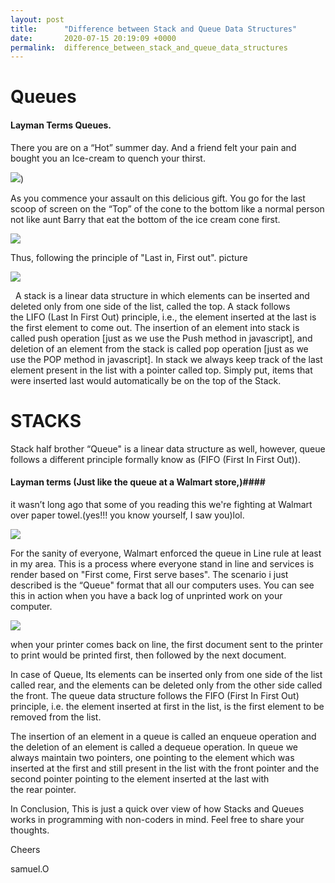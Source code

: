 ```yaml
---
layout: post
title:      "Difference between Stack and Queue Data Structures"
date:       2020-07-15 20:19:09 +0000
permalink:  difference_between_stack_and_queue_data_structures
---
```



#  Queues
####  Layman Terms Queues.   

 There you are on a “Hot” summer day. And a friend felt your pain and bought you an Ice-cream to quench your thirst. 
 

![](https://media.giphy.com/media/61nocPZboqCGI/giphy.gif))

 As you commence your assault on this delicious gift. You go for the last scoop of screen on the “Top” of the cone to the bottom like a normal person not like aunt Barry that eat the bottom of the ice cream cone first.
 
![](https://media.giphy.com/media/hYXKE2SGWmYIU/giphy.gif)

  Thus, following the principle of "Last in, First out". 
picture 

![](https://miro.medium.com/max/1660/0*bbTnCsiT0klMbi3q.png)

  
A stack is a linear data structure in which elements can be inserted and deleted only from one side of the list, called the top. A stack follows the LIFO (Last In First Out) principle, i.e., the element inserted at the last is the first element to come out. 
The insertion of an element into stack is called push operation [just as we use the Push  method in javascript], and deletion of an element from the stack is called pop operation [just as we use the POP  method in javascript].
 In stack we always keep track of the last element present in the list with a pointer called top. Simply put, items that were inserted last would automatically be on the top of the Stack.


# **STACKS**

Stack half brother “Queue" is a linear data structure as well, 
however, queue follows a different  principle formally know as (FIFO (First In First Out)). 

#### Layman terms (Just like the  queue at a Walmart store,)#### 

it wasn’t long ago that some of you reading this we're fighting at Walmart over paper towel.(yes!!! you know yourself, I saw you)lol.

![](https://media.giphy.com/media/l0Iy87qFTu0gDegw0/giphy.gif)

  For the sanity of everyone, Walmart enforced the queue in Line rule at least in my area. This is a process where everyone stand in line and services is render based on "First come, First serve bases". The scenario i  just described is the “Queue" format that  all our computers uses.  You can see this in action when you have a back log of unprinted work on your computer.  

![](https://media.giphy.com/media/l3q2SpChgC7RE95U4/giphy.gif)

when your printer comes back on line, the first document sent to the printer to print would be printed first, then followed by the next document. 



In case of Queue, Its elements can be inserted only from one side of the list called rear, and the elements can be deleted only from the other side called the front. The queue data structure follows the FIFO (First In First Out) principle, i.e. the element inserted at first in the list, is the first element to be removed from the list. 

The insertion of an element in a queue is called an enqueue operation and the deletion of an element is called a dequeue operation. In queue we always maintain two pointers, one pointing to the element which was inserted at the first and still present in the list with the front pointer and the second pointer pointing to the element inserted at the last with the rear pointer.


In Conclusion, This is just a quick over view of how Stacks and Queues works in programming with non-coders in mind. Feel free to share your thoughts.  

Cheers

samuel.O

